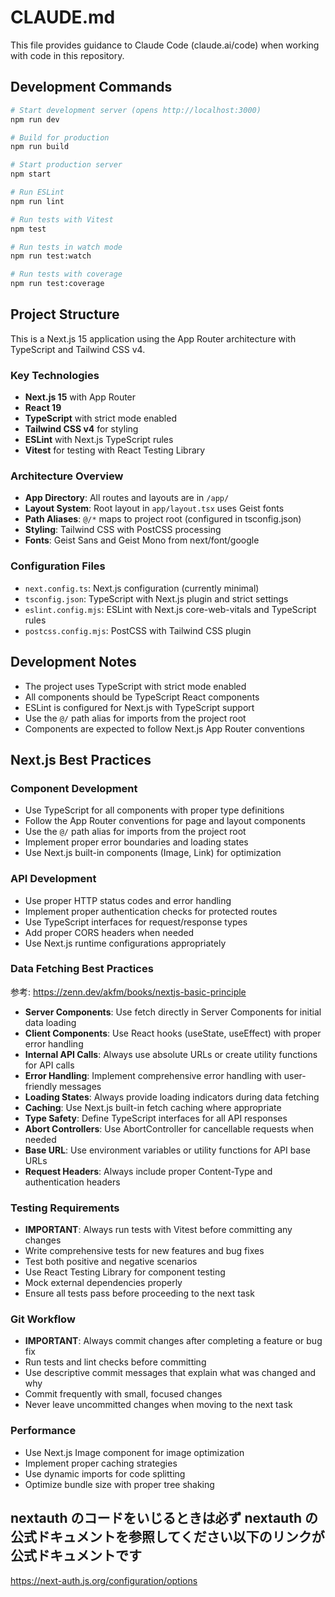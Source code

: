 # CLAUDE.md

This file provides guidance to Claude Code (claude.ai/code) when working with code in this repository.

## Development Commands

```bash
# Start development server (opens http://localhost:3000)
npm run dev

# Build for production
npm run build

# Start production server
npm start

# Run ESLint
npm run lint

# Run tests with Vitest
npm test

# Run tests in watch mode
npm run test:watch

# Run tests with coverage
npm run test:coverage
```

## Project Structure

This is a Next.js 15 application using the App Router architecture with TypeScript and Tailwind CSS v4.

### Key Technologies

- **Next.js 15** with App Router
- **React 19**
- **TypeScript** with strict mode enabled
- **Tailwind CSS v4** for styling
- **ESLint** with Next.js TypeScript rules
- **Vitest** for testing with React Testing Library

### Architecture Overview

- **App Directory**: All routes and layouts are in `/app/`
- **Layout System**: Root layout in `app/layout.tsx` uses Geist fonts
- **Path Aliases**: `@/*` maps to project root (configured in tsconfig.json)
- **Styling**: Tailwind CSS with PostCSS processing
- **Fonts**: Geist Sans and Geist Mono from next/font/google

### Configuration Files

- `next.config.ts`: Next.js configuration (currently minimal)
- `tsconfig.json`: TypeScript with Next.js plugin and strict settings
- `eslint.config.mjs`: ESLint with Next.js core-web-vitals and TypeScript rules
- `postcss.config.mjs`: PostCSS with Tailwind CSS plugin

## Development Notes

- The project uses TypeScript with strict mode enabled
- All components should be TypeScript React components
- ESLint is configured for Next.js with TypeScript support
- Use the `@/` path alias for imports from the project root
- Components are expected to follow Next.js App Router conventions

## Next.js Best Practices

### Component Development
- Use TypeScript for all components with proper type definitions
- Follow the App Router conventions for page and layout components
- Use the `@/` path alias for imports from the project root
- Implement proper error boundaries and loading states
- Use Next.js built-in components (Image, Link) for optimization

### API Development
- Use proper HTTP status codes and error handling
- Implement proper authentication checks for protected routes
- Use TypeScript interfaces for request/response types
- Add proper CORS headers when needed
- Use Next.js runtime configurations appropriately

### Data Fetching Best Practices
参考: https://zenn.dev/akfm/books/nextjs-basic-principle

- **Server Components**: Use fetch directly in Server Components for initial data loading
- **Client Components**: Use React hooks (useState, useEffect) with proper error handling
- **Internal API Calls**: Always use absolute URLs or create utility functions for API calls
- **Error Handling**: Implement comprehensive error handling with user-friendly messages
- **Loading States**: Always provide loading indicators during data fetching
- **Caching**: Use Next.js built-in fetch caching where appropriate
- **Type Safety**: Define TypeScript interfaces for all API responses
- **Abort Controllers**: Use AbortController for cancellable requests when needed
- **Base URL**: Use environment variables or utility functions for API base URLs
- **Request Headers**: Always include proper Content-Type and authentication headers

### Testing Requirements
- **IMPORTANT**: Always run tests with Vitest before committing any changes
- Write comprehensive tests for new features and bug fixes
- Test both positive and negative scenarios
- Use React Testing Library for component testing
- Mock external dependencies properly
- Ensure all tests pass before proceeding to the next task

### Git Workflow
- **IMPORTANT**: Always commit changes after completing a feature or bug fix
- Run tests and lint checks before committing
- Use descriptive commit messages that explain what was changed and why
- Commit frequently with small, focused changes
- Never leave uncommitted changes when moving to the next task

### Performance
- Use Next.js Image component for image optimization
- Implement proper caching strategies
- Use dynamic imports for code splitting
- Optimize bundle size with proper tree shaking

## nextauth のコードをいじるときは必ず nextauth の公式ドキュメントを参照してください以下のリンクが公式ドキュメントです

https://next-auth.js.org/configuration/options
